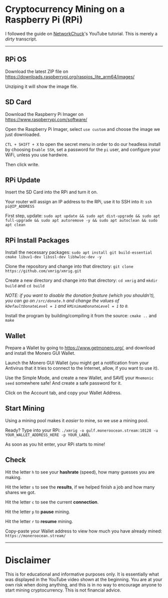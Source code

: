 # Cryptocurrency Mining on a Raspberry Pi (RPi)

I followed the guide on [NetworkChuck](https://youtu.be/hHtGN_JzoP8)'s YouTube tutorial. This is merely a _dirty_ transcript.

* * * * * * * * 

## RPi OS

Download the latest ZIP file on https://downloads.raspberrypi.org/raspios_lite_arm64/images/

Unziping it will show the image file.

## SD Card

Download the Raspberry Pi Imager on https://www.raspberrypi.com/software/

Open the Raspberry Pi Imager, select ```use custom``` and choose the image we just downloaded.

```CTL + SHIFT + X``` to open the secret menu in order to do our headless install by choosing ```Enable SSH```, set a password for the ```pi``` user, and configure your WiFi, unless you use hardwire.

Then click write.

## RPi Update

Insert the SD Card into the RPi and turn it on.

Your router will assign an IP address to the RPi, use it to SSH into it: ```ssh pi@IP_ADDRESS```

First step, update: ```sudo apt update && sudo apt dist-upgrade && sudo apt full-upgrade && sudo apt autoremove -y && sudo apt autoclean && sudo apt clean```

## RPi Install Packages

Install the necessary packages: ```sudo apt install git build-essential cmake libuv1-dev libssl-dev libhwloc-dev -y```

Clone the repository and change into that directory: ```git clone https://github.com/xmrig/xmrig.git```

Create a new directory and change into that directory: ```cd xmrig``` and ```mkdir build``` and ```cd build```

_NOTE: if you want to disable the donation feature (which you shouldn't), you can go on ```/src/donate.h``` and change the values of ```kDefaultDonateLevel = 1``` and ```kMinimumDonateLevel = 1``` to ```0```._

Install the program by building/compiling it from the source: ```cmake ..``` and ```make```

## Wallet

Prepare a Wallet by going to https://www.getmonero.org/, and download and install the Monero GUI Wallet.

Launch the Monero GUI Wallet (you might get a notification from your Antivirus that it tries to connect to the Internet, allow, if you want to use it).

Use the Simple Mode, and create a new Wallet, and SAVE your ```Mnemonic seed``` somewhere safe! And create a safe password for it.

Click on the Account tab, and copy your Wallet Address.

## Start Mining

Using a mining pool makes it _easier_ to mine, so we use a mining pool.

Ready? Type into your RPi: ```./xmrig -o gulf.moneroocean.stream:10128 -u YOUR_WALLET_ADDRESS_HERE -p YOUR_LABEL```

As soon as you hit enter, your RPi starts to mine!

## Check

Hit the letter ```h``` to see your **hashrate** (speed), how many guesses you are making.

Hit the letter ```s``` to see the **results**, if we helped finish a job and how many shares we got.

Hit the letter ```c``` to see the current **connection**.

Hit the letter ```p``` to **pause** mining.

Hit the letter ```r``` to **resume** mining.

Copy-paste your Wallet address to view how much you have already mined: ```https://moneroocean.stream/```

* * * * * * * * 

# Disclaimer

This is for educational and informative purposes only. It is essentially what was displayed in the YouTube video shown at the beginning. You are at your own risk when doing anything, and this is in no way to encourage anyone to start mining cryptocurrency. This is not financial advice.
